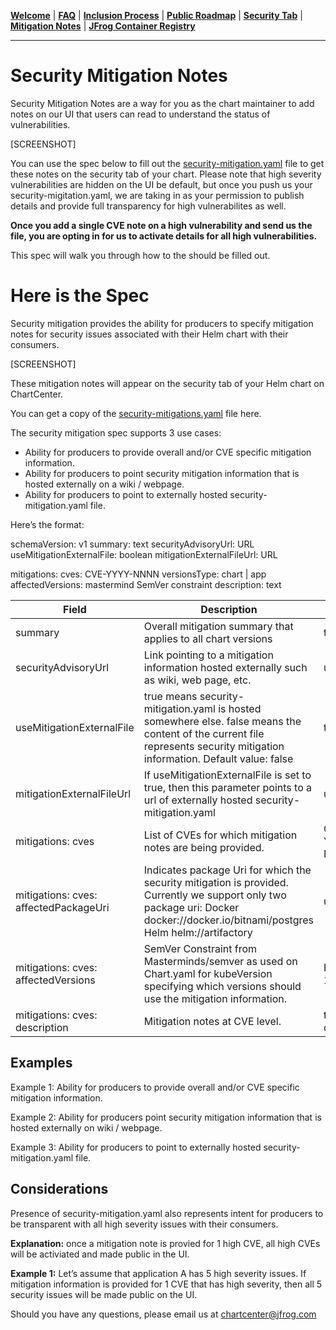 [__Welcome__](index.md) | [__FAQ__](faq.md) | [__Inclusion Process__](inclusion.md) | [__Public Roadmap__](roadmap.md) | [__Security Tab__](security.md) | [__Mitigation Notes__](securitymitigationspec.md) | [__JFrog Container Registry__](jfrog-cr.md)

------

# Security Mitigation Notes

Security Mitigation Notes are a way for you as the chart maintainer to add notes on our UI that users can read to understand the status of vulnerabilities. 

[SCREENSHOT]

You can use the spec below to fill out the [security-mitigation.yaml](https://github.com/jfrog/chartcenter/blob/master/docs/security-mitigation.yaml) file to get these notes on the security tab of your chart. Please note that high severity vulnerabilities are hidden on the UI be default, but once you push us your security-migitation.yaml, we are taking in as your permission to publish details and provide full transparency for high vulnerabilites as well. 

**Once you add a single CVE note on a high vulnerability and send us the file, you are opting in for us to activate details for all high vulnerabilities.**

This spec will walk you through how to the  should be filled out.

# Here is the Spec

Security mitigation provides the ability for producers to specify mitigation notes for security issues associated with their Helm chart with their consumers.

[SCREENSHOT]

These mitigation notes will appear on the security tab of your Helm chart on ChartCenter.

You can get a copy of the [security-mitigations.yaml](https://github.com/jfrog/chartcenter/blob/master/docs/security-mitigation.yaml) file here.

The security mitigation spec supports 3 use cases:
* Ability for producers to provide overall and/or CVE specific mitigation information. 
* Ability for producers to point security mitigation information that is hosted externally on a wiki / webpage.
* Ability for producers to point to externally hosted security-mitigation.yaml file.

Here’s the format:

schemaVersion: v1
summary: text
securityAdvisoryUrl: URL
useMitigationExternalFile: boolean
mitigationExternalFileUrl: URL

mitigations:
cves: 
  CVE-YYYY-NNNN
  versionsType: chart | app
  affectedVersions: mastermind SemVer constraint
  description: text

| Field  | Description | Type |
| ------------- | ------------- | ---- |
| summary  | Overall mitigation summary that applies to all chart versions  | text |
| securityAdvisoryUrl | Link pointing to a mitigation information hosted externally such as wiki, web page, etc. | url |
| useMitigationExternalFile | true means security-mitigation.yaml is hosted somewhere else. false means the content of the current file represents security mitigation information. Default value: false | true/false | 
| mitigationExternalFileUrl | If useMitigationExternalFile is set to true, then this parameter points to a url of externally hosted security-mitigation.yaml | url | 
| mitigations: cves | List of CVEs for which mitigation notes are being provided. | CVE-YYYY-NNNN | 
| mitigations: cves: affectedPackageUri | Indicates package Uri for which the security mitigation is provided. Currently we support only two package uri: Docker docker://docker.io/bitnami/postgres Helm helm://artifactory | uri | 
| mitigations: cves: affectedVersions | SemVer Constraint from Masterminds/semver as used on Chart.yaml for kubeVersion specifying which versions should use the mitigation information. | Example: > 1.2.x || < 2.5.8 | 
| mitigations: cves: description | Mitigation notes at CVE level. | text description | 

## Examples
Example 1: Ability for producers to provide overall and/or CVE specific mitigation information. 

Example 2: Ability for producers point security mitigation information that is hosted externally on wiki / webpage.

Example 3: Ability for producers to point to externally hosted security-mitigation.yaml file.

## Considerations

Presence of security-mitigation.yaml also represents intent for producers to be transparent with all high severity issues with their consumers. 

**Explanation:** once a mitigation note is provied for 1 high CVE, all high CVEs will be activiated and made public in the UI. 

**Example 1:** Let’s assume that application A has 5 high severity issues. If mitigation information is provided for 1 CVE that has high severity, then all 5 security issues will be made public on the UI.

Should you have any questions, please email us at [chartcenter@jfrog.com](mailto:chartcenter@jfrog.com)


